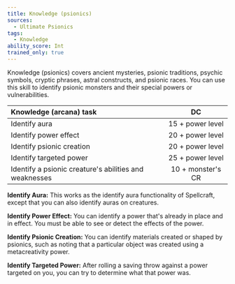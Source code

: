 ```yaml
---
title: Knowledge (psionics)
sources:
  - Ultimate Psionics
tags:
  - Knowledge
ability_score: Int
trained_only: true
---
```


Knowledge (psionics) covers ancient mysteries, psionic traditions, psychic symbols, cryptic phrases, astral constructs, and psionic races. You can use this skill to identify psionic monsters and their special powers or vulnerabilities.

| Knowledge (arcana) task                                |        DC         |
|:-------------------------------------------------------|:-----------------:|
| Identify aura                                          | 15 + power level  |
| Identify power effect                                  | 20 + power level  |
| Identify psionic creation                              | 20 + power level  |
| Identify targeted power                                | 25 + power level  |
| Identify a psionic creature's abilities and weaknesses | 10 + monster's CR |

**Identify Aura:** This works as the identify aura functionality of Spellcraft, except that you can also identify auras on creatures.

**Identify Power Effect:** You can identify a power that's already in place and in effect. You must be able to see or detect the effects of the power.

**Identify Psionic Creation:** You can identify materials created or shaped by psionics, such as noting that a particular object was created using a metacreativity power.

**Identify Targeted Power:** After rolling a saving throw against a power targeted on you, you can try to determine what that power was.
